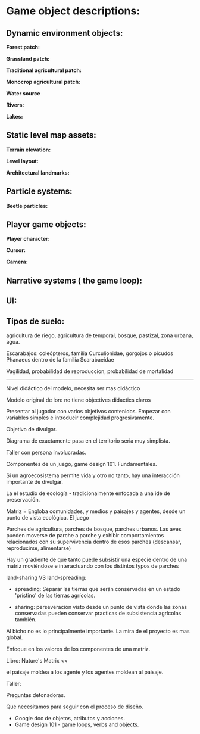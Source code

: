 # Game object descriptions:

## **Dynamic environment objects:**

**Forest patch:**

**Grassland patch:**

**Traditional agricultural patch:**

**Monocrop agricultural patch:**

**Water source**

**Rivers:**

**Lakes:**

## Static level map assets:

**Terrain elevation:**

**Level layout:**

**Architectural landmarks:**

## Particle systems:

**Beetle particles:**

## Player game objects:
**Player character:**

**Cursor:**

**Camera:**

## Narrative systems ( the game loop):

## UI:




## Tipos de suelo:

agricultura de riego, 
agricultura de temporal, 
bosque,
pastizal, 
zona urbana,
agua.

Escarabajos:
coleópteros, familia Curculionidae, gorgojos o picudos
Phanaeus dentro de la familia Scarabaeidae

Vagilidad, probabilidad de reproduccion, probabilidad de mortalidad

---

Nivel didáctico del modelo, necesita ser mas didáctico

Modelo original de lore no tiene objectives didactics claros

Presentar al jugador con varios objetivos contenidos. Empezar con variables simples e introducir complejidad progresivamente.

Objetivo de divulgar.

Diagrama de exactamente pasa en el territorio seria muy simplista. 

Taller con persona involucradas.

Componentes de un juego, game design 101. Fundamentales. 

Si un agroecosistema permite vida y otro no tanto, hay una interacción importante de divulgar.

La el estudio de ecología - tradicionalmente enfocada a una ide de preservación. 

Matriz = Engloba comunidades, y medios y paisajes y agentes, desde un punto de vista ecológica. El juego 

Parches de agricultura, parches de bosque, parches urbanos. Las aves pueden moverse de parche a parche y exhibir comportamientos relacionados con su supervivencia dentro de esos parches (descansar, reproducirse, alimentarse)

Hay un gradiente de que tanto puede subsistir una especie dentro de una matriz moviéndose e interactuando con los distintos typos de parches 

land-sharing VS land-spreading:

- spreading: Separar las tierras que serán conservadas en un estado 'prístino' de las tierras agrícolas. 

- sharing: perseveración visto desde un punto de vista donde las zonas conservadas pueden conservar practicas de subsistencia agrícolas también.

Al bicho no es lo principalmente importante. La mira de el proyecto es mas global.

 Enfoque en los valores de los componentes de una matriz.

Libro: Nature's Matrix << 

el paisaje moldea a los agente y los agentes moldean al paisaje.

Taller: 

Preguntas detonadoras.

Que necesitamos para seguir con el proceso de diseño.

- Google doc de objetos, atributos y acciones.
- Game design 101 - game loops, verbs and objects.
